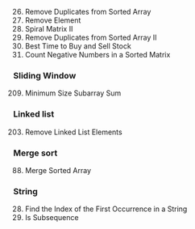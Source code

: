 26. Remove Duplicates from Sorted Array
27. Remove Element
59. Spiral Matrix II
80. Remove Duplicates from Sorted Array II
121. Best Time to Buy and Sell Stock
1351. Count Negative Numbers in a Sorted Matrix

### Sliding Window
209. Minimum Size Subarray Sum

### Linked list
203. Remove Linked List Elements

### Merge sort
88. Merge Sorted Array

### String
28. Find the Index of the First Occurrence in a String
392. Is Subsequence